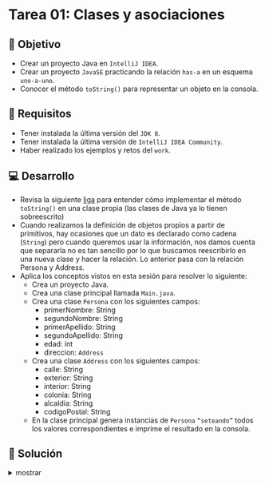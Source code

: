 # Tarea 01: Clases y asociaciones

## 🎯 Objetivo

* Crear un proyecto Java en `IntelliJ IDEA`.
* Crear un proyecto `JavaSE` practicando la relación `has-a` en un esquema `uno-a-uno`.
* Conocer el método `toString()` para representar un objeto en la consola.

## 🧾 Requisitos

* Tener instalada la última versión del `JDK 8`.
* Tener instalada la última versión de `IntelliJ IDEA Community`.
* Haber realizado los ejemplos y retos del `work`.

## 💻 Desarrollo

* Revisa la siguiente [liga](https://www.javatpoint.com/understanding-toString()-method) para entender cómo implementar el método `toString()` en una clase propia (las clases de Java ya lo tienen sobreescrito)
* Cuando realizamos la definición de objetos propios a partir de primitivos, hay ocasiones que un dato es declarado como cadena (`String`) pero cuando queremos usar la información, nos damos cuenta que separarla no es tan sencillo por lo que buscamos reescribirlo en una nueva clase y hacer la relación. Lo anterior pasa con la relación Persona y Address.
* Aplica los conceptos vistos en esta sesión para resolver lo siguiente:
    * Crea un proyecto Java.
    * Crea una clase principal llamada `Main.java`.
    * Crea una clase `Persona` con los siguientes campos:
        * primerNombre: String
        * segundoNombre: String
        * primerApellido: String
        * segundoApellido: String
        * edad: int
        * direccion: `Address`
    * Crea una clase `Address` con los siguientes campos:
        * calle: String
        * exterior: String
        * interior: String
        * colonia: String
        * alcaldia: String
        * codigoPostal: String
    * En la clase principal genera instancias de `Persona` `“seteando”` todos los valores correspondientes e imprime el resultado en la consola.


## 📝 Solución
<details>
	<summary>mostrar</summary>

Cuando tengas tu propuesta, puedes compararla con la que se propone en este directorio observando los siguientes puntos:

* En la carpeta `code` está el proyecto
* En la code `src` está el código
* La clase que ejecuta el programa es `Main.java`
</details>
